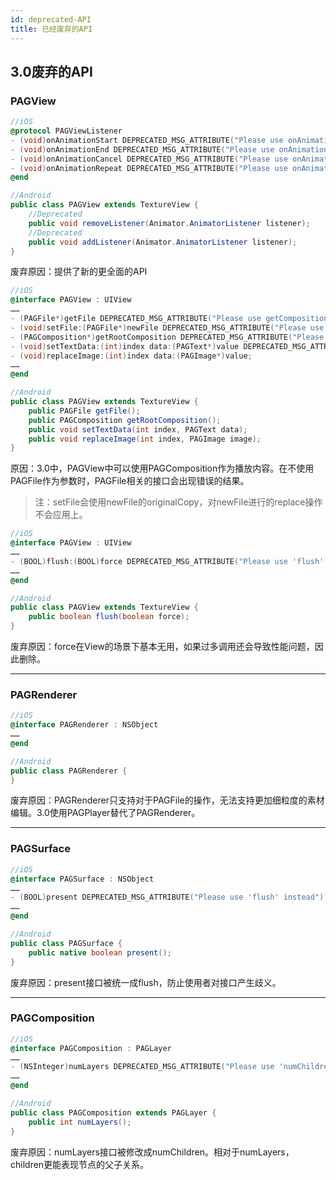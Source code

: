 ```yaml
---
id: deprecated-API
title: 已经废弃的API
---
```

## 3.0废弃的API

### PAGView

```objective-c
//iOS
@protocol PAGViewListener
- (void)onAnimationStart DEPRECATED_MSG_ATTRIBUTE("Please use onAnimationStart:pagView instead.");
- (void)onAnimationEnd DEPRECATED_MSG_ATTRIBUTE("Please use onAnimationEnd:pagView instead.");
- (void)onAnimationCancel DEPRECATED_MSG_ATTRIBUTE("Please use onAnimationCancel:pagView instead.");
- (void)onAnimationRepeat DEPRECATED_MSG_ATTRIBUTE("Please use onAnimationRepeat:pagView instead.");
@end
```

```java
//Android
public class PAGView extends TextureView {
	//Deprecated
    public void removeListener(Animator.AnimatorListener listener);
    //Deprecated
    public void addListener(Animator.AnimatorListener listener);
}

```



废弃原因：提供了新的更全面的API



```objective-c
//iOS
@interface PAGView : UIView
……
- (PAGFile*)getFile DEPRECATED_MSG_ATTRIBUTE("Please use getComposition instead.");
- (void)setFile:(PAGFile*)newFile DEPRECATED_MSG_ATTRIBUTE("Please use 'setPath' or 'setComposition' instead");
- (PAGComposition*)getRootComposition DEPRECATED_MSG_ATTRIBUTE("Please use [PAGFile replaceText] instead");
- (void)setTextData:(int)index data:(PAGText*)value DEPRECATED_MSG_ATTRIBUTE("Please use [PAGFile replaceImage] instead");
- (void)replaceImage:(int)index data:(PAGImage*)value;
……
@end
```

```java
//Android
public class PAGView extends TextureView {
    public PAGFile getFile();
    public PAGComposition getRootComposition();
    public void setTextData(int index, PAGText data);
    public void replaceImage(int index, PAGImage image);
}
```



原因：3.0中，PAGView中可以使用PAGComposition作为播放内容。在不使用PAGFile作为参数时，PAGFile相关的接口会出现错误的结果。

> 注：setFile会使用newFile的originalCopy，对newFile进行的replace操作不会应用上。



```objective-c
//iOS
@interface PAGView : UIView
……
- (BOOL)flush:(BOOL)force DEPRECATED_MSG_ATTRIBUTE("Please use 'flush' instead");
……
@end
```

```java
//Android
public class PAGView extends TextureView {
    public boolean flush(boolean force);
}
```



废弃原因：force在View的场景下基本无用，如果过多调用还会导致性能问题，因此删除。

------

### PAGRenderer

```objective-c
//iOS
@interface PAGRenderer : NSObject
……
@end
```

```java
//Android
public class PAGRenderer {
}
```



废弃原因：PAGRenderer只支持对于PAGFile的操作，无法支持更加细粒度的素材编辑。3.0使用PAGPlayer替代了PAGRenderer。

------

### PAGSurface

```objective-c
//iOS
@interface PAGSurface : NSObject
……
- (BOOL)present DEPRECATED_MSG_ATTRIBUTE("Please use 'flush' instead");
……
@end
```

```java
//Android
public class PAGSurface {
    public native boolean present();
}
```

废弃原因：present接口被统一成flush，防止使用者对接口产生歧义。

------

### PAGComposition

```objective-c
//iOS
@interface PAGComposition : PAGLayer
……
- (NSInteger)numLayers DEPRECATED_MSG_ATTRIBUTE("Please use 'numChildren' instead");
……
@end
```

```java
//Android
public class PAGComposition extends PAGLayer {
    public int numLayers();
}
```

废弃原因：numLayers接口被修改成numChildren。相对于numLayers，children更能表现节点的父子关系。


